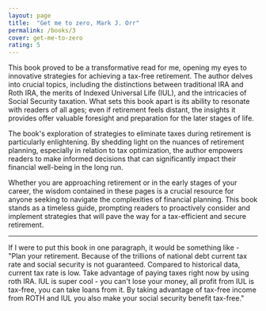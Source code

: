 ```yaml
---
layout: page
title:  "Get me to zero, Mark J. Orr"
permalink: /books/3
cover: get-me-to-zero
rating: 5
---
```

This book proved to be a transformative read for me, opening my eyes to innovative strategies
for achieving a tax-free retirement. The author delves into crucial topics, including the distinctions
between traditional IRA and Roth IRA, the merits of Indexed Universal Life (IUL), and the intricacies
of Social Security taxation. What sets this book apart is its ability to resonate with readers of all ages;
even if retirement feels distant, the insights it provides offer valuable foresight and preparation for the later stages of life.

The book's exploration of strategies to eliminate taxes during retirement is particularly enlightening.
By shedding light on the nuances of retirement planning, especially in relation to tax optimization,
the author empowers readers to make informed decisions that can significantly impact their financial well-being in the long run.

Whether you are approaching retirement or in the early stages of your career, the wisdom contained in these pages is a crucial
resource for anyone seeking to navigate the complexities of financial planning. This book stands as a timeless guide,
prompting readers to proactively consider and implement strategies that will pave the way for a tax-efficient and secure retirement.

<hr>

If I were to put this book in one paragraph, it would be something like - "Plan your retirement. Because of the trillions
of national debt current tax rate and social security is not guaranteed. Compared to historical data, current tax rate is low.
Take advantage of paying taxes right now by using roth IRA. IUL is super cool - you can't lose your money, all profit from IUL
is tax-free, you can take loans from it. By taking advantage of tax-free income from ROTH and IUL 
you also make your social security benefit tax-free."